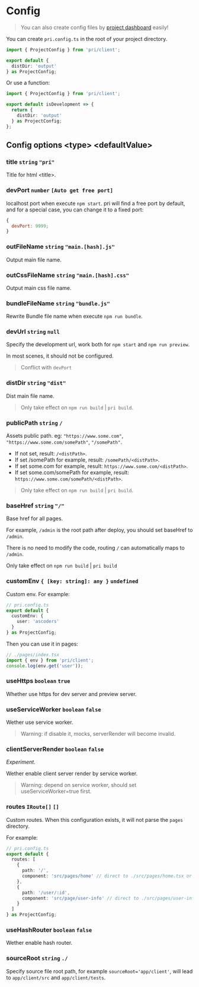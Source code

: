 # Config

> You can also create config files by [project dashboard](../features/project-dashboard) easily!

You can create `pri.config.ts` in the root of your project directory.

```typescript
import { ProjectConfig } from 'pri/client';

export default {
  distDir: 'output'
} as ProjectConfig;
```

Or use a function:

```typescript
import { ProjectConfig } from 'pri/client';

export default isDevelopment => {
  return {
    distDir: 'output'
  } as ProjectConfig;
};
```

## Config options &lt;type&gt; &lt;defaultValue&gt;

### title `string` `"pri"`

Title for html &lt;title&gt;.

### devPort `number` `[Auto get free port]`

localhost port when execute `npm start`. pri will find a free port by default, and for a special case, you can change it to a fixed port:

```js
{
  devPort: 9999;
}
```

### outFileName `string` `"main.[hash].js"`

Output main file name.

### outCssFileName `string` `"main.[hash].css"`

Output main css file name.

### bundleFileName `string` `"bundle.js"`

Rewrite Bundle file name when execute `npm run bundle`.

### devUrl `string` `null`

Specify the development url, work both for `npm start` and `npm run preview`.

In most scenes, it should not be configured.

> Conflict with `devPort`

### distDir `string` `"dist"`

Dist main file name.

> Only take effect on `npm run build` | `pri build`.

### publicPath `string` `/`

Assets public path. eg: `"https://www.some.com"`, `"https://www.some.com/somePath"`, `"/somePath"`.

- If not set, result: `/<distPath>`.
- If set /somePath for example, result: `/somePath/<distPath>`.
- If set some.com for example, result: `https://www.some.com/<distPath>`.
- If set some.com/somePath for example, result: `https://www.some.com/somePath/<distPath>`.

> Only take effect on `npm run build` | `pri build`.

### baseHref `string` `"/"`

Base href for all pages.

For example, `/admin` is the root path after deploy, you should set baseHref to `/admin`.

There is no need to modify the code, routing `/` can automatically maps to `/admin`.

Only take effect on `npm run build` | `pri build`

### customEnv `{ [key: string]: any }` `undefined`

Custom env. For example:

```typescript
// pri.config.ts
export default {
  customEnv: {
    user: 'ascoders'
  }
} as ProjectConfig;
```

Then you can use it in pages:

```typescript
// ./pages/index.tsx
import { env } from 'pri/client';
console.log(env.get('user'));
```

### useHttps `boolean` `true`

Whether use https for dev server and preview server.

### useServiceWorker `boolean` `false`

Wether use service worker.

> Warning: if disable it, mocks, serverRender will become invalid.

### clientServerRender `boolean` `false`

_Experiment._

Wether enable client server render by service worker.

> Warning: depend on service worker, should set useServiceWorker=true first.

### routes `IRoute[]` `[]`

Custom routes. When this configuration exists, it will not parse the `pages` directory.

For example:

```typescript
// pri.config.ts
export default {
  routes: [
    {
      path: '/',
      component: 'src/pages/home' // direct to ./src/pages/home.tsx or ./src/pages/home/index.tsx
    },
    {
      path: '/user/:id',
      component: 'src/page/user-info' // direct to ./src/pages/user-info.tsx or ./src/pages/user-info/index.tsx
    }
  ]
} as ProjectConfig;
```

### useHashRouter `boolean` `false`

Wether enable hash router.

### sourceRoot `string` `./`

Specify source file root path, for example `sourceRoot='app/client'`, will lead to `app/client/src` and `app/client/tests`.